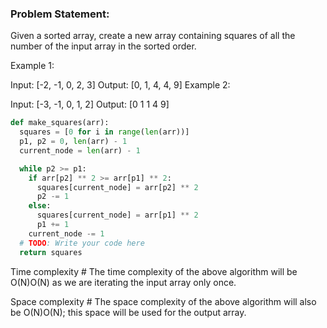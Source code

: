 ### Problem Statement:
Given a sorted array, create a new array containing squares of all the number of the input array in the sorted order.

Example 1:

Input: [-2, -1, 0, 2, 3]
Output: [0, 1, 4, 4, 9]
Example 2:

Input: [-3, -1, 0, 1, 2]
Output: [0 1 1 4 9]

```Python
def make_squares(arr):
  squares = [0 for i in range(len(arr))]
  p1, p2 = 0, len(arr) - 1
  current_node = len(arr) - 1

  while p2 >= p1:
    if arr[p2] ** 2 >= arr[p1] ** 2:
      squares[current_node] = arr[p2] ** 2
      p2 -= 1
    else:
      squares[current_node] = arr[p1] ** 2
      p1 += 1
    current_node -= 1
  # TODO: Write your code here
  return squares
```

Time complexity #
The time complexity of the above algorithm will be O(N)O(N) as we are iterating the input array only once.

Space complexity #
The space complexity of the above algorithm will also be O(N)O(N); this space will be used for the output array.
